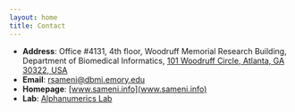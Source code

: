 ```yaml
---
layout: home
title: Contact
---
```


- **Address**: Office #4131, 4th floor, Woodruff Memorial Research Building, Department of Biomedical Informatics, [101 Woodruff Circle, Atlanta, GA 30322, USA](https://maps.app.goo.gl/a5XeJsTQw8nHHbmz7)
- **Email**: [rsameni@dbmi.emory.edu](mailto:rsameni@dbmi.emory.edu)
- **Homepage**: [www.sameni.info](www.sameni.info)
- **Lab**: [Alphanumerics Lab](alphanumerics.bmi.emory.edu)

